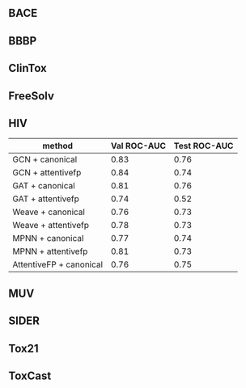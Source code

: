 ## BACE

## BBBP

## ClinTox

## FreeSolv

## HIV

| method                  | Val ROC-AUC | Test ROC-AUC |
| ----------------------- | ----------- | ------------ |
| GCN + canonical         | 0.83        | 0.76         |
| GCN + attentivefp       | 0.84        | 0.74         |
| GAT + canonical         | 0.81        | 0.76         |
| GAT + attentivefp       | 0.74        | 0.52         |
| Weave + canonical       | 0.76        | 0.73         |
| Weave + attentivefp     | 0.78        | 0.73         |
| MPNN + canonical        | 0.77        | 0.74         |
| MPNN + attentivefp      | 0.81        | 0.73         |
| AttentiveFP + canonical | 0.76        | 0.75         |

## MUV

## SIDER

## Tox21

## ToxCast 